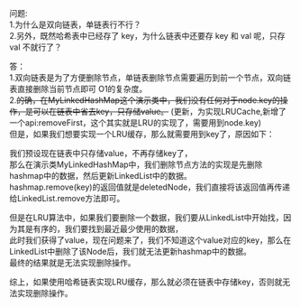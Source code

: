 问题:  
1.为什么是双向链表，单链表行不行？  
2.另外，既然哈希表中已经存了 key，为什么链表中还要存 key 和 val 呢，只存 val 不就行了？

答：  
1.双向链表是为了方便删除节点，单链表删除节点需要遍历到前一个节点，双向链表直接删除当前节点即可 O1的复杂度。   
2.~~的确，在MyLinkedHashMap这个演示类中，我们没有任何对于node.key的操作，是可以在链表中省去key，只存储value。~~
(更新，为实现LRUCache,新增了一个api:removeFirst，这个其实就是LRU的实现了，需要用到node.key)   
但是，如果我们想要实现一个LRU缓存，那么就需要用到key了，原因如下：

我们预设现在链表中只存储value，不再存储key了，  
那么在演示类MyLinkedHashMap中，我们删除节点方法的实现是先删除hashmap中的数据，然后更新LinkedList中的数据。  
hashmap.remove(key)的返回值就是deletedNode，我们直接将该返回值再传递给LinkedList.remove方法即可。

但是在LRU算法中，如果我们要删除一个数据，我们要从LinkedList中开始找，因为其是有序的，我们要找到最近最少使用的数据，  
此时我们获得了value，现在问题来了，我们不知道这个value对应的key，那么在LinkedList中删除了该Node后，我们就无法更新hashmap中的数据。  
最终的结果就是无法实现删除操作。

综上，如果使用哈希链表实现LRU缓存，那么就必须在链表中存储key，否则就无法实现删除操作。
